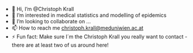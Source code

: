 - 👋 Hi, I’m @Christoph Krall
- 👀 I’m interested in medical statistics and modelling of epidemics
- 💞️ I’m looking to collaborate on ...
- 📫 How to reach me christoph.krall@meduniwien.ac.at
- ⚡ Fun fact: Make sure I´m the Christoph Krall you really want to contact - there are at least two of us around here!

<!---
ChristophKrall1/ChristophKrall1 is a ✨ special ✨ repository because its `README.md` (this file) appears on your GitHub profile.
You can click the Preview link to take a look at your changes.
--->
